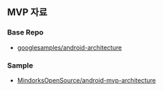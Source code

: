 ## MVP 자료

### Base Repo

- [googlesamples/android-architecture](https://github.com/googlesamples/android-architecture)

### Sample

- [MindorksOpenSource/android-mvp-architecture](https://github.com/MindorksOpenSource/android-mvp-architecture?utm_source=android-arsenal.com&utm_medium=referral&utm_campaign=5216)
